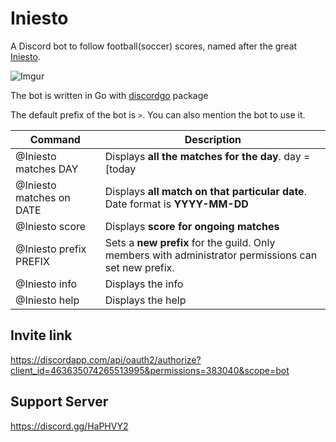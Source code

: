 # Iniesto
A Discord bot to follow football(soccer) scores, named after the great [Iniesto](https://youtu.be/pCVF0CSRTYA?t=95).


![Imgur](https://cdn.discordapp.com/avatars/463635074265513995/139f21151cb63ed4c1ab7be2ef26f432.png?size=128)

The bot is written in Go with [discordgo](https://github.com/bwmarrin/discordgo) package

The default prefix of the bot is `>`. You can also mention the bot to use it.


|Command|Description|
|-------|-----------|
|@Iniesto matches DAY|Displays **all the matches for the day**. day = [today | tomorrow | yesterday]|
|@Iniesto matches on DATE|Displays **all match on that particular date**. Date format is **YYYY-MM-DD**|
|@Iniesto score|Displays **score for ongoing matches**|
|@Iniesto prefix PREFIX|Sets a **new prefix** for the guild. Only members with administrator permissions can set new prefix.|
|@Iniesto info|Displays the info|
|@Iniesto help|Displays the help|

## Invite link 
https://discordapp.com/api/oauth2/authorize?client_id=463635074265513995&permissions=383040&scope=bot

## Support Server
https://discord.gg/HaPHVY2